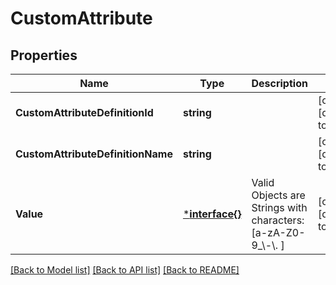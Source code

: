 # CustomAttribute

## Properties
Name | Type | Description | Notes
------------ | ------------- | ------------- | -------------
**CustomAttributeDefinitionId** | **string** |  | [optional] [default to null]
**CustomAttributeDefinitionName** | **string** |  | [optional] [default to null]
**Value** | [***interface{}**](interface{}.md) | Valid Objects are Strings with characters: [a-zA-Z0-9_\\-\\. ] | [optional] [default to null]

[[Back to Model list]](../README.md#documentation-for-models) [[Back to API list]](../README.md#documentation-for-api-endpoints) [[Back to README]](../README.md)

